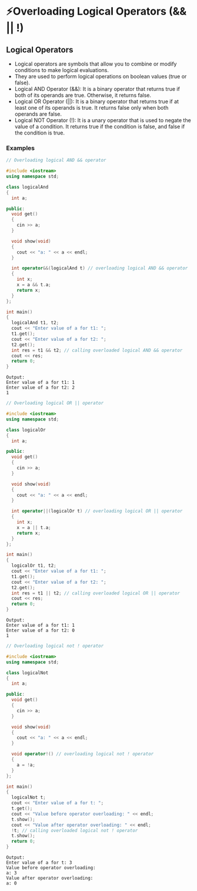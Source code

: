 # ⚡Overloading Logical Operators (&& || !)

## Logical Operators

- Logical operators are symbols that allow you to combine or modify conditions to make logical evaluations.
- They are used to perform logical operations on boolean values (true or false).
- Logical AND Operator (&&): It is a binary operator that returns true if both of its operands are true. Otherwise, it returns false.
- Logical OR Operator (||): It is a binary operator that returns true if at least one of its operands is true. It returns false only when both operands are false.
- Logical NOT Operator (!): It is a unary operator that is used to negate the value of a condition. It returns true if the condition is false, and false if the condition is true.

### Examples

```cpp
// Overloading logical AND && operator

#include <iostream>
using namespace std;

class logicalAnd
{
  int a;

public:
  void get()
  {
    cin >> a;
  }

  void show(void)
  {
    cout << "a: " << a << endl;
  }

  int operator&&(logicalAnd t) // overloading logical AND && operator
  {
    int x;
    x = a && t.a;
    return x;
  }
};

int main()
{
  logicalAnd t1, t2;
  cout << "Enter value of a for t1: ";
  t1.get();
  cout << "Enter value of a for t2: ";
  t2.get();
  int res = t1 && t2; // calling overloaded logical AND && operator
  cout << res;
  return 0;
}
```

```
Output:
Enter value of a for t1: 1
Enter value of a for t2: 2
1
```

```cpp
// Overloading logical OR || operator

#include <iostream>
using namespace std;

class logicalOr
{
  int a;

public:
  void get()
  {
    cin >> a;
  }

  void show(void)
  {
    cout << "a: " << a << endl;
  }

  int operator||(logicalOr t) // overloading logical OR || operator
  {
    int x;
    x = a || t.a;
    return x;
  }
};

int main()
{
  logicalOr t1, t2;
  cout << "Enter value of a for t1: ";
  t1.get();
  cout << "Enter value of a for t2: ";
  t2.get();
  int res = t1 || t2; // calling overloaded logical OR || operator
  cout << res;
  return 0;
}
```

```
Output:
Enter value of a for t1: 1
Enter value of a for t2: 0
1
```

```cpp
// Overloading logical not ! operator

#include <iostream>
using namespace std;

class logicalNot
{
  int a;

public:
  void get()
  {
    cin >> a;
  }

  void show(void)
  {
    cout << "a: " << a << endl;
  }

  void operator!() // overloading logical not ! operator
  {
    a = !a;
  }
};

int main()
{
  logicalNot t;
  cout << "Enter value of a for t: ";
  t.get();
  cout << "Value before operator overloading: " << endl;
  t.show();
  cout << "Value after operator overloading: " << endl;
  !t; // calling overloaded logical not ! operator
  t.show();
  return 0;
}
```

```
Output:
Enter value of a for t: 3
Value before operator overloading:
a: 3
Value after operator overloading:
a: 0
```
